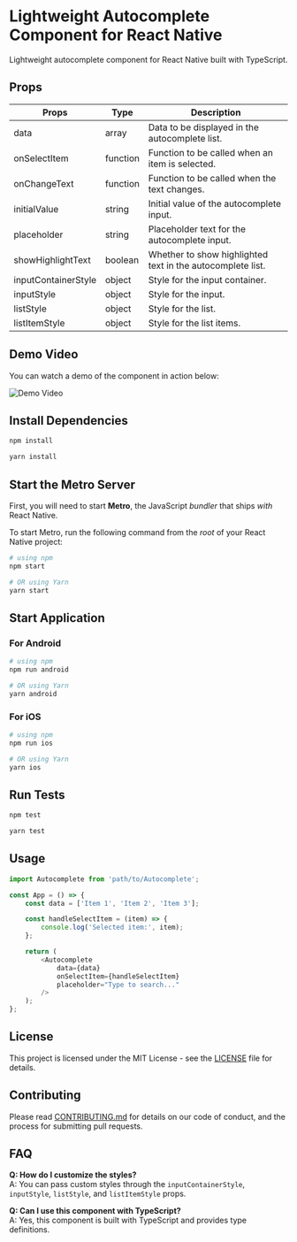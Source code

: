# Lightweight Autocomplete Component for React Native

Lightweight autocomplete component for React Native built with TypeScript.

## Props

| Props                  | Type     | Description                                                  |
|------------------------|----------|--------------------------------------------------------------|
| data                   | array    | Data to be displayed in the autocomplete list.              |
| onSelectItem           | function | Function to be called when an item is selected.             |
| onChangeText           | function | Function to be called when the text changes.                |
| initialValue           | string   | Initial value of the autocomplete input.                    |
| placeholder            | string   | Placeholder text for the autocomplete input.                |
| showHighlightText      | boolean  | Whether to show highlighted text in the autocomplete list.   |
| inputContainerStyle    | object   | Style for the input container.                               |
| inputStyle             | object   | Style for the input.                                        |
| listStyle              | object   | Style for the list.                                         |
| listItemStyle          | object   | Style for the list items.        

## Demo Video

You can watch a demo of the component in action below:

![Demo Video](https://files.fm/u/3mcppsmvfb#/view/8cp3y22pny)

## Install Dependencies

```bash
npm install
```

```bash
yarn install
```

## Start the Metro Server

First, you will need to start **Metro**, the JavaScript _bundler_ that ships _with_ React Native.

To start Metro, run the following command from the _root_ of your React Native project:

```bash
# using npm
npm start

# OR using Yarn
yarn start
```

## Start Application

### For Android

```bash
# using npm
npm run android

# OR using Yarn
yarn android
```

### For iOS

```bash
# using npm
npm run ios

# OR using Yarn
yarn ios
```

## Run Tests

```bash
npm test
```

```bash
yarn test
```

## Usage

```javascript
import Autocomplete from 'path/to/Autocomplete';

const App = () => {
    const data = ['Item 1', 'Item 2', 'Item 3'];

    const handleSelectItem = (item) => {
        console.log('Selected item:', item);
    };

    return (
        <Autocomplete
            data={data}
            onSelectItem={handleSelectItem}
            placeholder="Type to search..."
        />
    );
};
```

## License

This project is licensed under the MIT License - see the [LICENSE](LICENSE) file for details.

## Contributing

Please read [CONTRIBUTING.md](CONTRIBUTING.md) for details on our code of conduct, and the process for submitting pull requests.

## FAQ

**Q: How do I customize the styles?**  
A: You can pass custom styles through the `inputContainerStyle`, `inputStyle`, `listStyle`, and `listItemStyle` props.

**Q: Can I use this component with TypeScript?**  
A: Yes, this component is built with TypeScript and provides type definitions.





